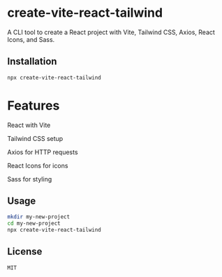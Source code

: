# create-vite-react-tailwind

A CLI tool to create a React project with Vite, Tailwind CSS, Axios, React Icons, and Sass.

## Installation

```bash
npx create-vite-react-tailwind
```

# Features

React with Vite

Tailwind CSS setup

Axios for HTTP requests

React Icons for icons

Sass for styling

## Usage

```bash
mkdir my-new-project
cd my-new-project
npx create-vite-react-tailwind
```

## License

```bash
MIT
```
